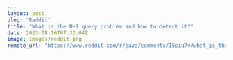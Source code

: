 ```yaml
---
layout: post
blog: "Reddit"
title: "What is the N+1 query problem and how to detect it?"
date: 2023-08-16T07:32:04Z
image: images/reddit.png
remote_url: "https://www.reddit.com/r/java/comments/15siu7v/what_is_the_n1_query_problem_and_how_to_detect_it/"
---
```


